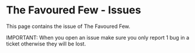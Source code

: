 
# The Favoured Few - Issues
This page contains the issue of The Favoured Few.

IMPORTANT: When you open an issue make sure you only report 1 bug in a ticket otherwise they will be lost.
